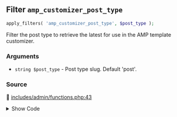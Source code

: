 ## Filter `amp_customizer_post_type`

```php
apply_filters( 'amp_customizer_post_type', $post_type );
```

Filter the post type to retrieve the latest for use in the AMP template customizer.

### Arguments

* `string $post_type` - Post type slug. Default &#039;post&#039;.

### Source

:link: [includes/admin/functions.php:43](../../includes/admin/functions.php#L43)

<details>
<summary>Show Code</summary>

```php
$post_type = (string) apply_filters( 'amp_customizer_post_type', 'post' );
```

</details>
